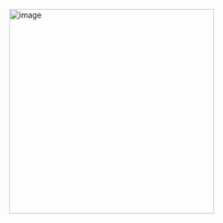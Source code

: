 <img width="370" alt="image" src="https://github.com/nuraiymmm/flutter_practice/assets/167810159/e190c640-b9ec-4507-a8cd-1713fccf9fe3">

